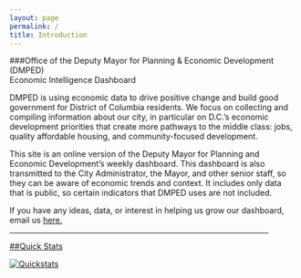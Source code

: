 ```yaml
---
layout: page
permalink: /
title: Introduction
---
```


###Office of the Deputy Mayor for Planning & Economic Development (DMPED) <br/> Economic Intelligence Dashboard

DMPED is using economic data to drive positive change and build good government for District of Columbia residents. We focus on collecting and compiling information about our city, in particular on D.C.’s economic development priorities that create more pathways to the middle class: jobs, quality affordable housing, and community-focused development.

This site is an online version of the Deputy Mayor for Planning and Economic Development’s weekly dashboard. This dashboard is also transmitted to the City Administrator, the Mayor, and other senior staff, so they can be aware of economic trends and context. It includes only data that is public, so certain indicators that DMPED uses are not included.

If you have any ideas, data, or interest in helping us grow our dashboard, email us <a href="mailto:dmped.econintel@dc.gov">here.


<hr style="width: 454px; margin:1em 0">

##Quick Stats

<script type='text/javascript' src='https://public.tableau.com/javascripts/api/viz_v1.js'></script>
<div class='tableauPlaceholder' style='width: 454px; height: 759px;'>
	<noscript>
		<a href='#'><img alt='Quickstats ' src='https:&#47;&#47;public.tableau.com&#47;static&#47;images&#47;Qu&#47;QuickStats_0&#47;Quickstats&#47;1_rss.png' style='border: none' /></a>
	</noscript>
	<object class='tableauViz' width='454' height='759' style='display:none;'>
		<param name='host_url' value='https%3A%2F%2Fpublic.tableau.com%2F' /> 
		<param name='site_root' value='' />
		<param name='name' value='QuickStats_0&#47;Quickstats' />
		<param name='tabs' value='no' />
		<param name='toolbar' value='yes' />
		<param name='static_image' value='https:&#47;&#47;public.tableau.com&#47;static&#47;images&#47;Qu&#47;QuickStats_0&#47;Quickstats&#47;1.png' /> 
		<param name='animate_transition' value='yes' />
		<param name='display_static_image' value='yes' />
		<param name='display_spinner' value='yes' />
		<param name='display_overlay' value='yes' />
		<param name='display_count' value='yes' />
		<param name='showVizHome' value='no' />
		<param name='showTabs' value='y' />
		<param name='bootstrapWhenNotified' value='true' />
	</object>
</div>

